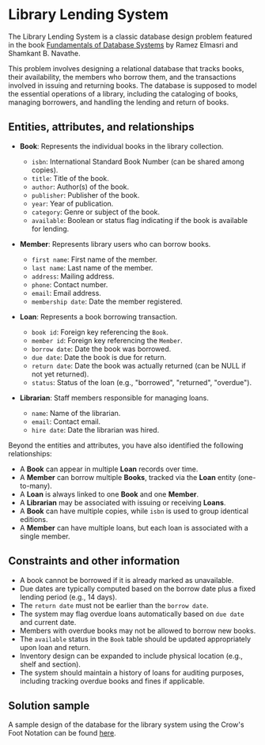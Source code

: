 # Library Lending System

The Library Lending System is a classic database design problem featured in the book [Fundamentals of Database Systems](https://www.pearson.com/en-us/subject-catalog/p/fundamentals-of-database-systems/P200000003546) by Ramez Elmasri and Shamkant B. Navathe.

This problem involves designing a relational database that tracks books, their availability, the members who borrow them, and the transactions involved in issuing and returning books. The database is supposed to model the essential operations of a library, including the cataloging of books, managing borrowers, and handling the lending and return of books.

## Entities, attributes, and relationships

- **Book**: Represents the individual books in the library collection.
    - `isbn`: International Standard Book Number (can be shared among copies).
    - `title`: Title of the book.
    - `author`: Author(s) of the book.
    - `publisher`: Publisher of the book.
    - `year`: Year of publication.
    - `category`: Genre or subject of the book.
    - `available`: Boolean or status flag indicating if the book is available for lending.

- **Member**: Represents library users who can borrow books.
    - `first name`: First name of the member.
    - `last name`: Last name of the member.
    - `address`: Mailing address.
    - `phone`: Contact number.
    - `email`: Email address.
    - `membership date`: Date the member registered.

- **Loan**: Represents a book borrowing transaction.
    - `book id`: Foreign key referencing the `Book`.
    - `member id`: Foreign key referencing the `Member`.
    - `borrow date`: Date the book was borrowed.
    - `due date`: Date the book is due for return.
    - `return date`: Date the book was actually returned (can be NULL if not yet returned).
    - `status`: Status of the loan (e.g., "borrowed", "returned", "overdue").

- **Librarian**: Staff members responsible for managing loans.
    - `name`: Name of the librarian.
    - `email`: Contact email.
    - `hire date`: Date the librarian was hired.

Beyond the entities and attributes, you have also identified the following relationships:

- A **Book** can appear in multiple **Loan** records over time.
- A **Member** can borrow multiple **Books**, tracked via the **Loan** entity (one-to-many).
- A **Loan** is always linked to one **Book** and one **Member**.
- A **Librarian** may be associated with issuing or receiving **Loans**.
- A **Book** can have multiple copies, while `isbn` is used to group identical editions.
- A **Member** can have multiple loans, but each loan is associated with a single member.

## Constraints and other information

- A book cannot be borrowed if it is already marked as unavailable.
- Due dates are typically computed based on the borrow date plus a fixed lending period (e.g., 14 days).
- The `return date` must not be earlier than the `borrow date`.
- The system may flag overdue loans automatically based on `due date` and current date.
- Members with overdue books may not be allowed to borrow new books.
- The `available` status in the `Book` table should be updated appropriately upon loan and return.
- Inventory design can be expanded to include physical location (e.g., shelf and section).
- The system should maintain a history of loans for auditing purposes, including tracking overdue books and fines if applicable.

## Solution sample

A sample design of the database for the library system using the Crow's Foot Notation can be found [here](../samples/library-system.png).